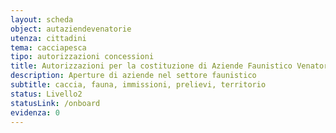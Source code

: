 ```yaml
---
layout: scheda
object: autaziendevenatorie
utenza: cittadini
tema: cacciapesca
tipo: autorizzazioni concessioni
title: Autorizzazioni per la costituzione di Aziende Faunistico Venatorie e Aziende Agrituristico Venatorie
description: Aperture di aziende nel settore faunistico
subtitle: caccia, fauna, immissioni, prelievi, territorio
status: Livello2
statusLink: /onboard
evidenza: 0
---
```

